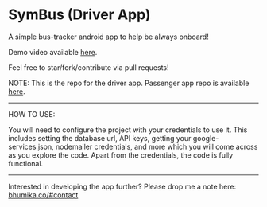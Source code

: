 # SymBus (Driver App)

A simple bus-tracker android app to help be always onboard!

Demo video available <a href="https://drive.google.com/file/d/1BiNHV55i71eUd1dPjl8eqaD009AuoCo9/view?usp=sharing">here</a>.

Feel free to star/fork/contribute via pull requests!

NOTE: This is the repo for the driver app. Passenger app repo is available <a href="https://github.com/BhumikaSaini/SymBus">here</a>.

__________________________

HOW TO USE:

You will need to configure the project with your credentials to use it. This includes setting the database url, API keys, getting your google-services.json, nodemailer credentials, and more which you will come across as you explore the code. Apart from the credentials, the code is fully functional.

__________________________

Interested in developing the app further? Please drop me a note here: <a href="https://www.bhumika.co/#contact">bhumika.co/#contact</a>

